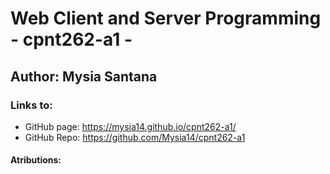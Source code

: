 # Web Client and Server Programming - cpnt262-a1 - 
## Author: Mysia Santana

### Links to:
* GitHub page: https://mysia14.github.io/cpnt262-a1/
* GitHub Repo: https://github.com/Mysia14/cpnt262-a1

#### Atributions:
